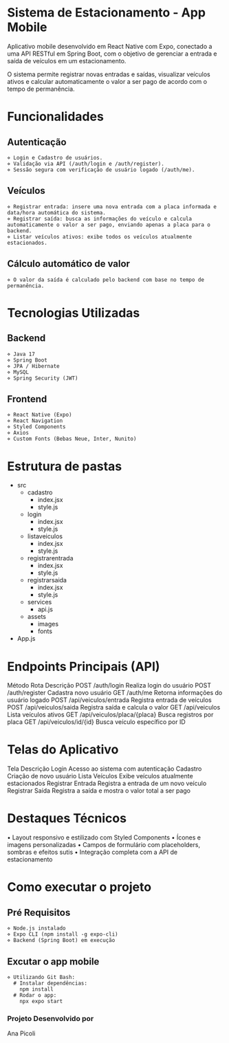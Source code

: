 # Sistema de Estacionamento - App Mobile
  Aplicativo mobile desenvolvido em React Native com Expo, conectado a uma API RESTful em Spring Boot, com o objetivo de gerenciar a entrada e saída de veículos em um estacionamento.
  
  O sistema permite registrar novas entradas e saídas, visualizar veículos ativos e calcular automaticamente o valor a ser pago de acordo com o tempo de permanência.

# Funcionalidades
  ## Autenticação
    ⋄ Login e Cadastro de usuários.
    ⋄ Validação via API (/auth/login e /auth/register).
    ⋄ Sessão segura com verificação de usuário logado (/auth/me).
  
  ## Veículos
    ⋄ Registrar entrada: insere uma nova entrada com a placa informada e data/hora automática do sistema.
    ⋄ Registrar saída: busca as informações do veículo e calcula automaticamente o valor a ser pago, enviando apenas a placa para o backend.
    ⋄ Listar veículos ativos: exibe todos os veículos atualmente estacionados.
  
  ## Cálculo automático de valor
    ⋄ O valor da saída é calculado pelo backend com base no tempo de permanência.
  
# Tecnologias Utilizadas
  ## Backend
    ⋄ Java 17
    ⋄ Spring Boot
    ⋄ JPA / Hibernate
    ⋄ MySQL
    ⋄ Spring Security (JWT)
  
  ## Frontend
    ⋄ React Native (Expo)
    ⋄ React Navigation
    ⋄ Styled Components
    ⋄ Axios
    ⋄ Custom Fonts (Bebas Neue, Inter, Nunito)

# Estrutura de pastas
  - src
    - cadastro
      - index.jsx
      - style.js
    - login
      - index.jsx
      - style.js
    - listaveiculos
      - index.jsx
      - style.js
    - registrarentrada
      - index.jsx
      - style.js
    - registrarsaida
      - index.jsx
      - style.js
    - services
      - api.js
    - assets
      - images
      - fonts
  - App.js

# Endpoints Principais (API)
  Método                Rota                               Descrição
  POST                  /auth/login                        Realiza login do usuário
  POST                  /auth/register                     Cadastra novo usuário
  GET                   /auth/me                           Retorna informações do usuário logado
  POST                  /api/veiculos/entrada              Registra entrada de veículos
  POST                  /api/veiculos/saida                Registra saída e calcula o valor
  GET                   /api/veiculos                      Lista veículos ativos
  GET                   /api/veiculos/placa/{placa}        Busca registros por placa
  GET                   /api/veiculos/id/{id}              Busca veículo específico por ID

# Telas do Aplicativo
  Tela                      Descrição
  Login                     Acesso ao sistema com autenticação
  Cadastro                  Criação de novo usuário
  Lista Veículos            Exibe veículos atualmente estacionados
  Registrar Entrada         Registra a entrada de um novo veículo
  Registrar Saída           Registra a saída e mostra o valor total a ser pago

# Destaques Técnicos
  • Layout responsivo e estilizado com Styled Components
  • Ícones e imagens personalizadas
  • Campos de formulário com placeholders, sombras e efeitos sutis
  • Integração completa com a API de estacionamento

# Como executar o projeto
  ## Pré Requisitos
    ⋄ Node.js instalado
    ⋄ Expo CLI (npm install -g expo-cli)
    ⋄ Backend (Spring Boot) em execução

  ## Excutar o app mobile
    ⋄ Utilizando Git Bash:
      # Instalar dependências:
        npm install
      # Rodar o app:
        npx expo start



### Projeto Desenvolvido por
  Ana Picoli

